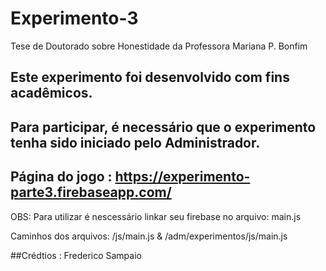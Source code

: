 # Experimento-3
Tese de Doutorado sobre Honestidade da Professora Mariana P. Bonfim

## Este experimento foi desenvolvido com fins acadêmicos.
## Para participar, é necessário que o experimento tenha sido iniciado pelo Administrador.
## Página do jogo : https://experimento-parte3.firebaseapp.com/

OBS: Para utilizar é nescessário linkar seu firebase no arquivo: main.js

Caminhos dos arquivos: /js/main.js  &  /adm/experimentos/js/main.js

##Crédtios : Frederico Sampaio
